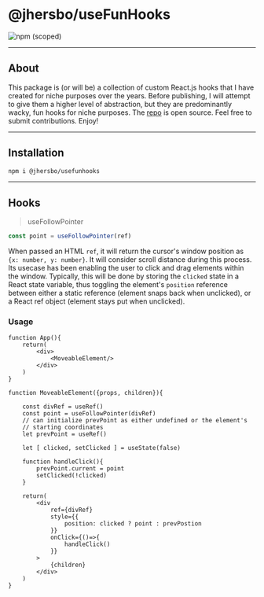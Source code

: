 # @jhersbo/useFunHooks

![npm (scoped)](https://img.shields.io/npm/v/@jhersbo/usefunhooks)

____
## About ##
This package is (or will be) a collection of custom React.js hooks that I have created for niche purposes over the years. Before publishing, I will attempt to give them a higher level of abstraction, but they are predominantly wacky, fun hooks for niche purposes. The [repo](https://github.com/jhersbo/useFunHooks) is open source. Feel free to submit contributions. Enjoy!
____
## Installation ##
```bash
npm i @jhersbo/usefunhooks
```
___
## Hooks ##
>useFollowPointer
```javascript
const point = useFollowPointer(ref)
```
When passed an HTML `ref`, it will return the cursor's window position as `{x: number, y: number}`. It will consider scroll distance during this process. Its usecase has been enabling the user to click and drag elements within the window. Typically, this will be done by storing the `clicked` state in a React state variable, thus toggling the element's `position` reference between either a static reference (element snaps back when unclicked), or a React ref object (element stays put when unclicked).
### Usage ###
```JSX
function App(){
    return(
        <div>
            <MoveableElement/>
        </div>
    )
}

function MoveableElement({props, children}){
    
    const divRef = useRef()
    const point = useFollowPointer(divRef)
    // can initialize prevPoint as either undefined or the element's 
    // starting coordinates
    let prevPoint = useRef()

    let [ clicked, setClicked ] = useState(false)

    function handleClick(){
        prevPoint.current = point
        setClicked(!clicked)
    }

    return(
        <div
            ref={divRef} 
            style={{
                position: clicked ? point : prevPostion
            }}
            onClick={()=>{
                handleClick()
            }}
        >
            {children}
        </div>
    )
}
```
